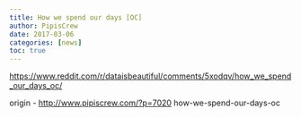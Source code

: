 ```yaml
---
title: How we spend our days [OC]
author: PipisCrew
date: 2017-03-06
categories: [news]
toc: true
---
```


https://www.reddit.com/r/dataisbeautiful/comments/5xodqv/how_we_spend_our_days_oc/

origin - http://www.pipiscrew.com/?p=7020 how-we-spend-our-days-oc